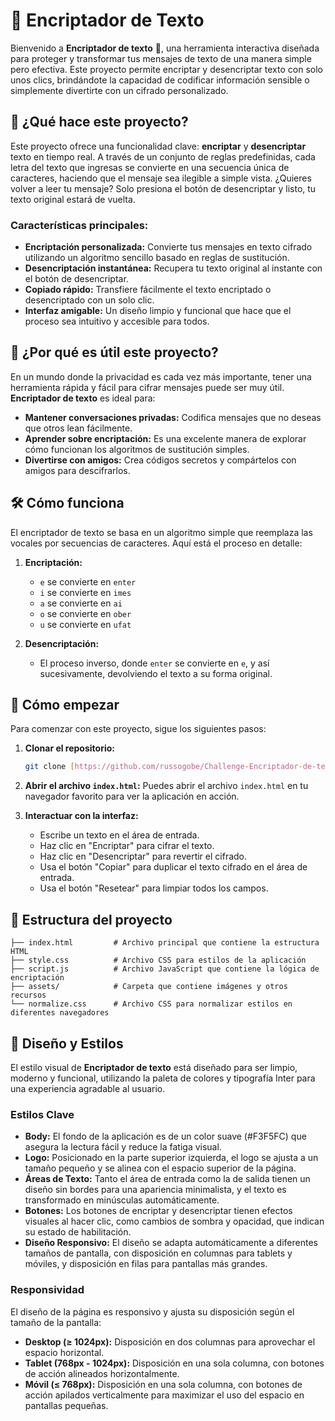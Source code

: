# 🔐 Encriptador de Texto

Bienvenido a **Encriptador de texto** 🎉, una herramienta interactiva diseñada para proteger y transformar tus mensajes de texto de una manera simple pero efectiva. Este proyecto permite encriptar y desencriptar texto con solo unos clics, brindándote la capacidad de codificar información sensible o simplemente divertirte con un cifrado personalizado.

## 📜 ¿Qué hace este proyecto?

Este proyecto ofrece una funcionalidad clave: **encriptar** y **desencriptar** texto en tiempo real. A través de un conjunto de reglas predefinidas, cada letra del texto que ingresas se convierte en una secuencia única de caracteres, haciendo que el mensaje sea ilegible a simple vista. ¿Quieres volver a leer tu mensaje? Solo presiona el botón de desencriptar y listo, tu texto original estará de vuelta.

### Características principales:
- **Encriptación personalizada:** Convierte tus mensajes en texto cifrado utilizando un algoritmo sencillo basado en reglas de sustitución.
- **Desencriptación instantánea:** Recupera tu texto original al instante con el botón de desencriptar.
- **Copiado rápido:** Transfiere fácilmente el texto encriptado o desencriptado con un solo clic.
- **Interfaz amigable:** Un diseño limpio y funcional que hace que el proceso sea intuitivo y accesible para todos.

## 🌟 ¿Por qué es útil este proyecto?

En un mundo donde la privacidad es cada vez más importante, tener una herramienta rápida y fácil para cifrar mensajes puede ser muy útil. **Encriptador de texto** es ideal para:
- **Mantener conversaciones privadas:** Codifica mensajes que no deseas que otros lean fácilmente.
- **Aprender sobre encriptación:** Es una excelente manera de explorar cómo funcionan los algoritmos de sustitución simples.
- **Divertirse con amigos:** Crea códigos secretos y compártelos con amigos para descifrarlos.

## 🛠️ Cómo funciona

El encriptador de texto se basa en un algoritmo simple que reemplaza las vocales por secuencias de caracteres. Aquí está el proceso en detalle:

1. **Encriptación:** 
   - `e` se convierte en `enter`
   - `i` se convierte en `imes`
   - `a` se convierte en `ai`
   - `o` se convierte en `ober`
   - `u` se convierte en `ufat`

2. **Desencriptación:** 
   - El proceso inverso, donde `enter` se convierte en `e`, y así sucesivamente, devolviendo el texto a su forma original.

## 🚀 Cómo empezar

Para comenzar con este proyecto, sigue los siguientes pasos:

1. **Clonar el repositorio:**
   ```bash
   git clone [https://github.com/russogobe/Challenge-Encriptador-de-texto.git]
   ```
2. **Abrir el archivo `index.html`:**
   Puedes abrir el archivo `index.html` en tu navegador favorito para ver la aplicación en acción.

3. **Interactuar con la interfaz:**
   - Escribe un texto en el área de entrada.
   - Haz clic en "Encriptar" para cifrar el texto.
   - Haz clic en "Desencriptar" para revertir el cifrado.
   - Usa el botón "Copiar" para duplicar el texto cifrado en el área de entrada.
   - Usa el botón "Resetear" para limpiar todos los campos.

## 📂 Estructura del proyecto

```plaintext
├── index.html         # Archivo principal que contiene la estructura HTML
├── style.css          # Archivo CSS para estilos de la aplicación
├── script.js          # Archivo JavaScript que contiene la lógica de encriptación
├── assets/            # Carpeta que contiene imágenes y otros recursos
└── normalize.css      # Archivo CSS para normalizar estilos en diferentes navegadores
```

## 🎨 Diseño y Estilos

El estilo visual de **Encriptador de texto** está diseñado para ser limpio, moderno y funcional, utilizando la paleta de colores y tipografía Inter para una experiencia agradable al usuario.

### Estilos Clave

- **Body:** El fondo de la aplicación es de un color suave (#F3F5FC) que asegura la lectura fácil y reduce la fatiga visual.
- **Logo:** Posicionado en la parte superior izquierda, el logo se ajusta a un tamaño pequeño y se alinea con el espacio superior de la página.
- **Áreas de Texto:** Tanto el área de entrada como la de salida tienen un diseño sin bordes para una apariencia minimalista, y el texto es transformado en minúsculas automáticamente.
- **Botones:** Los botones de encriptar y desencriptar tienen efectos visuales al hacer clic, como cambios de sombra y opacidad, que indican su estado de habilitación.
- **Diseño Responsivo:** El diseño se adapta automáticamente a diferentes tamaños de pantalla, con disposición en columnas para tablets y móviles, y disposición en filas para pantallas más grandes.

### Responsividad

El diseño de la página es responsivo y ajusta su disposición según el tamaño de la pantalla:

- **Desktop (≥ 1024px):** Disposición en dos columnas para aprovechar el espacio horizontal.
- **Tablet (768px - 1024px):** Disposición en una sola columna, con botones de acción alineados horizontalmente.
- **Móvil (≤ 768px):** Disposición en una sola columna, con botones de acción apilados verticalmente para maximizar el uso del espacio en pantallas pequeñas.
